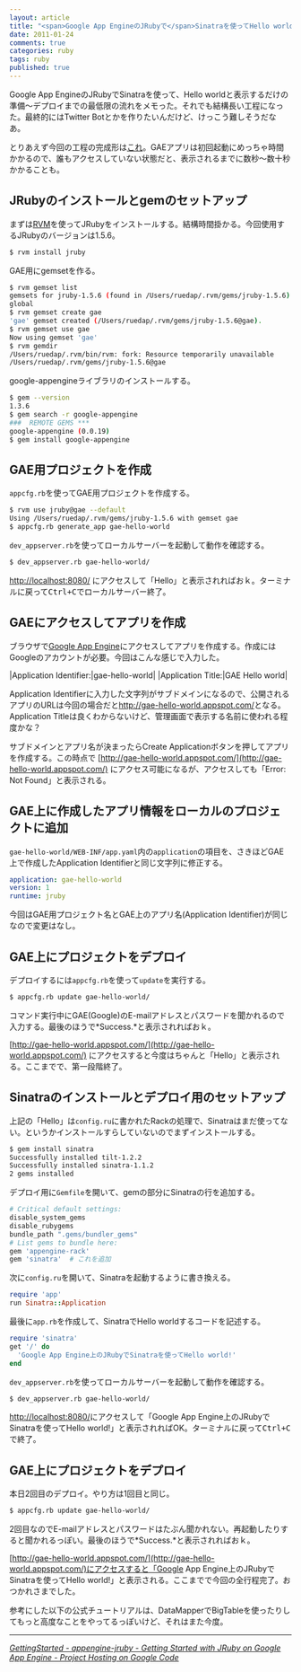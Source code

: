 ```yaml
---
layout: article
title: "<span>Google App EngineのJRubyで</span>Sinatraを使ってHello worldする"
date: 2011-01-24
comments: true
categories: ruby
tags: ruby
published: true
---
```


Google App EngineのJRubyでSinatraを使って、Hello worldと表示するだけの準備～デプロイまでの最低限の流れをメモった。それでも結構長い工程になった。最終的にはTwitter Botとかを作りたいんだけど、けっこう難しそうだなあ。

とりあえず今回の工程の完成形は[これ](http://gae-hello-world.appspot.com/)。GAEアプリは初回起動にめっちゃ時間かかるので、誰もアクセスしていない状態だと、表示されるまでに数秒～数十秒かかることも。

<!-- READMORE -->


## JRubyのインストールとgemのセットアップ

まずは[RVM](/2011/01/12/ruby-version-manager-rvm-install)を使ってJRubyをインストールする。結構時間掛かる。今回使用するJRubyのバージョンは1.5.6。

~~~ sh
$ rvm install jruby
~~~

GAE用にgemsetを作る。

~~~ sh
$ rvm gemset list
gemsets for jruby-1.5.6 (found in /Users/ruedap/.rvm/gems/jruby-1.5.6)
global
$ rvm gemset create gae
'gae' gemset created (/Users/ruedap/.rvm/gems/jruby-1.5.6@gae).
$ rvm gemset use gae
Now using gemset 'gae'
$ rvm gemdir
/Users/ruedap/.rvm/bin/rvm: fork: Resource temporarily unavailable
/Users/ruedap/.rvm/gems/jruby-1.5.6@gae
~~~

google-appengineライブラリのインストールする。

~~~ sh
$ gem --version
1.3.6
$ gem search -r google-appengine
###  REMOTE GEMS ***
google-appengine (0.0.19)
$ gem install google-appengine
~~~


## GAE用プロジェクトを作成

`appcfg.rb`を使ってGAE用プロジェクトを作成する。

~~~ sh
$ rvm use jruby@gae --default
Using /Users/ruedap/.rvm/gems/jruby-1.5.6 with gemset gae
$ appcfg.rb generate_app gae-hello-world
~~~

`dev_appserver.rb`を使ってローカルサーバーを起動して動作を確認する。

~~~ sh
$ dev_appserver.rb gae-hello-world/
~~~

[http://localhost:8080/](http://localhost:8080/) にアクセスして「Hello」と表示されればおｋ。ターミナルに戻って<kbd>Ctrl+C</kbd>でローカルサーバー終了。


## GAEにアクセスしてアプリを作成

ブラウザで[Google App Engine](http://appengine.google.com/start/createapp)にアクセスしてアプリを作成する。作成にはGoogleのアカウントが必要。今回はこんな感じで入力した。

|Application Identifier:|gae-hello-world|
|Application Title:|GAE Hello world|

Application Identifierに入力した文字列がサブドメインになるので、公開されるアプリのURLは今回の場合だと<http://gae-hello-world.appspot.com/>となる。Application Titleは良くわからないけど、管理画面で表示する名前に使われる程度かな？

サブドメインとアプリ名が決まったらCreate Applicationボタンを押してアプリを作成する。この時点で [http://gae-hello-world.appspot.com/](http://gae-hello-world.appspot.com/) にアクセス可能になるが、アクセスしても「Error: Not Found」と表示される。


## GAE上に作成したアプリ情報をローカルのプロジェクトに追加

`gae-hello-world/WEB-INF/app.yaml`内の`application`の項目を、さきほどGAE上で作成したApplication Identifierと同じ文字列に修正する。

~~~ yaml
application: gae-hello-world
version: 1
runtime: jruby
~~~

今回はGAE用プロジェクト名とGAE上のアプリ名(Application Identifier)が同じなので変更はなし。


## GAE上にプロジェクトをデプロイ

デプロイするには`appcfg.rb`を使って`update`を実行する。

~~~ sh
$ appcfg.rb update gae-hello-world/
~~~

コマンド実行中にGAE(Google)のE-mailアドレスとパスワードを聞かれるので入力する。最後のほうで*Success.*と表示されればおｋ。

[http://gae-hello-world.appspot.com/](http://gae-hello-world.appspot.com/) にアクセスすると今度はちゃんと「Hello」と表示される。ここまでで、第一段階終了。


## Sinatraのインストールとデプロイ用のセットアップ

上記の「Hello」は`config.ru`に書かれたRackの処理で、Sinatraはまだ使ってない。というかインストールすらしていないのでまずインストールする。

~~~ sh
$ gem install sinatra
Successfully installed tilt-1.2.2
Successfully installed sinatra-1.1.2
2 gems installed
~~~

デプロイ用に`Gemfile`を開いて、gemの部分にSinatraの行を追加する。

~~~ ruby
# Critical default settings:
disable_system_gems
disable_rubygems
bundle_path ".gems/bundler_gems"
# List gems to bundle here:
gem 'appengine-rack'
gem 'sinatra'  # これを追加
~~~

次に`config.ru`を開いて、Sinatraを起動するように書き換える。

~~~ ruby
require 'app'
run Sinatra::Application
~~~

最後に`app.rb`を作成して、SinatraでHello worldするコードを記述する。

~~~ ruby
require 'sinatra'
get '/' do
  'Google App Engine上のJRubyでSinatraを使ってHello world!'
end
~~~

`dev_appserver.rb`を使ってローカルサーバーを起動して動作を確認する。

~~~ sh
$ dev_appserver.rb gae-hello-world/
~~~

[http://localhost:8080/](http://localhost:8080/)にアクセスして「Google App Engine上のJRubyでSinatraを使ってHello world!」と表示されればOK。ターミナルに戻って<kbd>Ctrl+C</kbd>で終了。


## GAE上にプロジェクトをデプロイ

本日2回目のデプロイ。やり方は1回目と同じ。

~~~ sh
$ appcfg.rb update gae-hello-world/
~~~

2回目なのでE-mailアドレスとパスワードはたぶん聞かれない。再起動したりすると聞かれるっぽい。最後のほうで*Success.*と表示されればおｋ。

[http://gae-hello-world.appspot.com/](http://gae-hello-world.appspot.com/)にアクセスすると「Google App Engine上のJRubyでSinatraを使ってHello world!」と表示される。ここまでで今回の全行程完了。おつかれさまでした。

参考にした以下の公式チュートリアルは、DataMapperでBigTableを使ったりしてもっと高度なことをやってるっぽいけど、それはまた今度。

* * *

<cite>[GettingStarted - appengine-jruby - Getting Started with JRuby on Google App Engine - Project Hosting on Google Code](http://code.google.com/p/appengine-jruby/wiki/GettingStarted)</cite>

